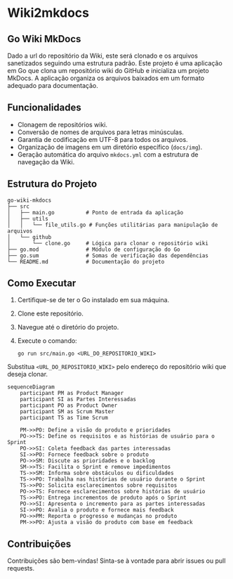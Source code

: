 # Wiki2mkdocs

## Go Wiki MkDocs
Dado a url do repositório da Wiki, este será clonado e os arquivos sanetizados seguindo uma estrutura padrão.
Este projeto é uma aplicação em Go que clona um repositório wiki do GitHub e inicializa um projeto MkDocs. 
A aplicação organiza os arquivos baixados em um formato adequado para documentação.

## Funcionalidades
- Clonagem de repositórios wiki.
- Conversão de nomes de arquivos para letras minúsculas.
- Garantia de codificação em UTF-8 para todos os arquivos.
- Organização de imagens em um diretório específico (`docs/img`).
- Geração automática do arquivo `mkdocs.yml` com a estrutura de navegação da Wiki.

## Estrutura do Projeto

```
go-wiki-mkdocs
├── src
│   ├── main.go          # Ponto de entrada da aplicação
│   ├── utils
│   │   └── file_utils.go # Funções utilitárias para manipulação de arquivos
│   └── github
│       └── clone.go     # Lógica para clonar o repositório wiki
├── go.mod               # Módulo de configuração do Go
├── go.sum               # Somas de verificação das dependências
└── README.md            # Documentação do projeto
```

## Como Executar

1. Certifique-se de ter o Go instalado em sua máquina.
2. Clone este repositório.
3. Navegue até o diretório do projeto.
4. Execute o comando:

   ```
   go run src/main.go <URL_DO_REPOSITORIO_WIKI>
   ```

Substitua `<URL_DO_REPOSITORIO_WIKI>` pelo endereço do repositório wiki que deseja clonar.

```mermaid
sequenceDiagram
    participant PM as Product Manager
    participant SI as Partes Interessadas
    participant PO as Product Owner
    participant SM as Scrum Master
    participant TS as Time Scrum

    PM->>PO: Define a visão do produto e prioridades
    PO->>TS: Define os requisitos e as histórias de usuário para o Sprint
    PO->>SI: Coleta feedback das partes interessadas
    SI->>PO: Fornece feedback sobre o produto
    PO->>SM: Discute as prioridades e o backlog
    SM->>TS: Facilita o Sprint e remove impedimentos
    TS->>SM: Informa sobre obstáculos ou dificuldades
    TS->>PO: Trabalha nas histórias de usuário durante o Sprint
    TS->>PO: Solicita esclarecimentos sobre requisitos
    PO->>TS: Fornece esclarecimentos sobre histórias de usuário
    TS->>PO: Entrega incrementos de produto após o Sprint
    PO->>SI: Apresenta o incremento para as partes interessadas
    SI->>PO: Avalia o produto e fornece mais feedback
    PO->>PM: Reporta o progresso e mudanças no produto
    PM->>PO: Ajusta a visão do produto com base em feedback
```
    
## Contribuições

Contribuições são bem-vindas! Sinta-se à vontade para abrir issues ou pull requests.
